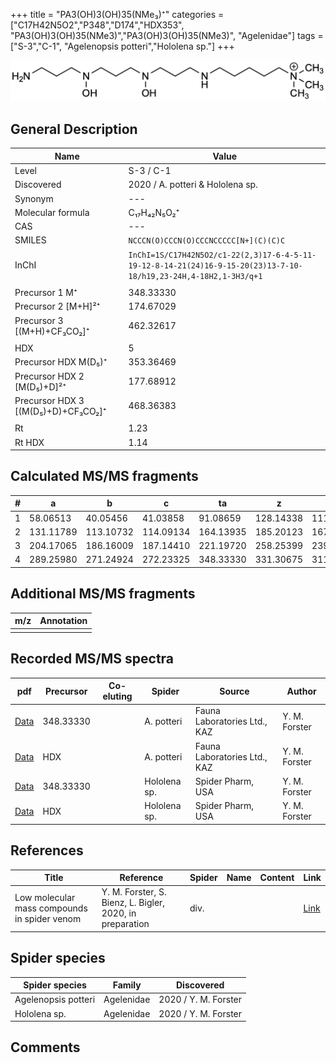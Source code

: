 +++
title = "PA3(OH)3(OH)35(NMe₃)⁺"
categories = ["C17H42N5O2","P348","D174","HDX353",
"PA3(OH)3(OH)35(NMe3)","PA3(OH)3(OH)35(NMe3)",
"Agelenidae"]
tags = ["S-3","C-1",
"Agelenopsis potteri","Hololena sp."]
+++

![](/img/PA3(OH)3(OH)35(NMe3).png)

## General Description

| Name                       | Value              |
|----------------------------|--------------------|
| Level                      | S-3 / C-1          |
| Discovered                 | 2020 / A. potteri & Hololena sp.  |
| Synonym                    | ---                |
| Molecular formula          | C₁₇H₄₂N₅O₂⁺        |
| CAS                        | ---                |
| SMILES | `NCCCN(O)CCCN(O)CCCNCCCCC[N+](C)(C)C`  |
| InChI  | `InChI=1S/C17H42N5O2/c1-22(2,3)17-6-4-5-11-19-12-8-14-21(24)16-9-15-20(23)13-7-10-18/h19,23-24H,4-18H2,1-3H3/q+1`  |
|                            |                    |
| Precursor 1  M⁺         | 348.33330                   |
| Precursor 2 [M+H]²⁺       | 174.67029                   |
| Precursor 3 [(M+H)+CF₃CO₂]⁺       | 462.32617                   |
|                            |                    |
| HDX                        | 5                  |
| Precursor HDX    M(D₅)⁺   | 353.36469                   |
| Precursor HDX 2 [M(D₅)+D]²⁺ | 177.68912                   |
| Precursor HDX 3 [(M(D₅)+D)+CF₃CO₂]⁺  | 468.36383                   |
|                            |                    |
| Rt                         | 1.23                   |
| Rt HDX                     | 1.14                   |

## Calculated MS/MS fragments

| # | a         | b         | c         | ta        | z         | y         | tz        |
|---|-----------|-----------|-----------|-----------|-----------|-----------|-----------|
| 1 | 58.06513 | 40.05456 | 41.03858 | 91.08659 | 128.14338 | 111.11683 | 146.17775 |
| 2 | 131.11789 | 113.10732 | 114.09134 | 164.13935 | 185.20123 | 167.16685 | 219.23051 |
| 3 | 204.17065 | 186.16009 | 187.14410 | 221.19720 | 258.25399 | 239.21179 | 292.28328 |
| 4 | 289.25980 | 271.24924 | 272.23325 | 348.33330 | 331.30675 | 311.25673 | 349.34113 |

## Additional MS/MS fragments

| m/z | Annotation |
|-----|------------|
|     |            |

## Recorded MS/MS spectra

| pdf                                             | Precursor | Co-eluting | Spider      | Source                       | Author        |
|-------------------------------------------------|-----------|------------|-------------|------------------------------|---------------|
| [Data](/pdf/A-potteri/348_PA3(OH)3(OH)35(NMe3)_Ap.pdf) | 348.33330  |           | A. potteri | Fauna Laboratories Ltd., KAZ | Y. M. Forster |
| [Data](/pdf/A-potteri/348_PA3(OH)3(OH)35(NMe3)_Ap_HDX.pdf) | HDX  |           | A. potteri | Fauna Laboratories Ltd., KAZ | Y. M. Forster |
| [Data](/pdf/Hololena-sp/348_PA3(OH)3(OH)35(NMe3)_Ho-sp.pdf) | 348.33330 |           | Hololena sp. | Spider Pharm, USA | Y. M. Forster |
| [Data](/pdf/Hololena-sp/348_PA3(OH)3(OH)35(NMe3)_Ho-sp_HDX.pdf) | HDX |           | Hololena sp. | Spider Pharm, USA | Y. M. Forster |

## References

| Title | Reference | Spider | Name | Content | Link |
|-------|-----------|--------|------|---------|------|
| Low molecular mass compounds in spider venom      | Y. M. Forster, S. Bienz, L. Bigler, 2020, in preparation          | div.       |   |   | [Link](unknown) |

## Spider species

| Spider species     | Family     | Discovered           |
|--------------------|------------|----------------------|
| Agelenopsis potteri | Agelenidae | 2020 / Y. M. Forster |
| Hololena sp. | Agelenidae | 2020 / Y. M. Forster |


## Comments